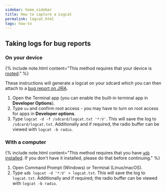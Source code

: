 ```yaml
---
sidebar: home_sidebar
title: How to capture a Logcat
permalink: logcat.html
tags: how-to
---
```


## Taking logs for bug reports

### On your device

{% include note.html content="This method requires that your device is [rooted](https://download.lineageos.org/extras)." %}

These instructions will generate a logcat on your sdcard which you can then attach to a [bug report on JIRA](/bugreport-howto.html#reporting-a-bug).

1. Open the Terminal app (you can enable the built-in terminal app in **Developer Options**).
2. Type `su` and confirm root access - you may have to turn on root access for apps in **Developer options**.
3. Type `logcat -d -f /sdcard/logcat.txt '*:V'`. This will save the log to `/sdcard/logcat.txt`.
   Additionally and if required, the radio buffer can be viewed with `logcat -b radio`.

### With a computer

{% include note.html content="This method requires that you have [`adb` installed](/adb_fastboot_guide.html#installing-adb-and-fastboot).
If you don't have it installed, please do that before continuing." %}

1. Open Command Prompt (Windows) or Terminal (Linux/macOS).
2. Type `adb logcat -d '*:V' > logcat.txt`. This will save the log to `logcat.txt`.
   Additionally and if required, the radio buffer can be viewed with `logcat -b radio`.

